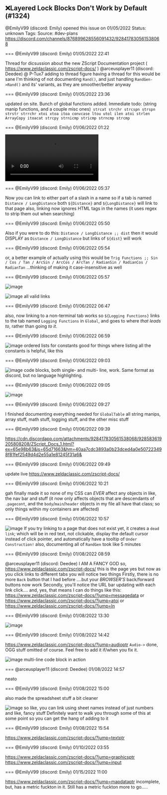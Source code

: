 ## ❌Layered Lock Blocks Don't Work by Default (#1324)
@EmilyV99 (discord: Emily) opened this issue on 01/05/2022
Status: unknown
Tags: 
Source: #dev-plans https://discord.com/channels/876899628556091432/928417830561538068


=== @EmilyV99 (discord: Emily) 01/05/2022 22:41

Thread for dicsussion about the new ZScript Documentation project ( https://www.zeldaclassic.com/zscript-docs/ )
@arceusplayer11 (discord: Deedee) @ P-Tux7 adding to thread
figure having a thread for this would be sane
I'm thinking of not documenting `Rand()`, and just handling `RandGen->Rand()` and its' variants, as they are smoother/better anyway

=== @EmilyV99 (discord: Emily) 01/05/2022 23:36

updated on site. Bunch of global functions added.
Immediate todo: (string manip functions, and a couple misc ones)```
strcat
strchr
strcspn
strspn
strstr
strrchr
xtoi
xtoa
itoa
convcase
ltou
utol
ilen
atoi
strlen
ArrayCopy
itoacat
strcpy
strnicmp
stricmp
strncmp
strcmp```

=== @EmilyV99 (discord: Emily) 01/06/2022 01:22


![image](https://cdn.discordapp.com/attachments/928417830561538068/928458586026278912/tooltip.mp4?ex=65e916f0&is=65d6a1f0&hm=8be4d0a0bfcd3347e5332574498a6ce95a4318ec55f6cd2f6543bf6ea87c1a64&)

=== @EmilyV99 (discord: Emily) 01/06/2022 05:37

Now you can link to either part of a slash in a name
so if a tab is named `Distance / LongDistance`
both `${Distance}` and `${LongDistance}` will link to that page
also, linking now ignores HTML tags in the names (it uses regex to strip them out when searching)

=== @EmilyV99 (discord: Emily) 01/06/2022 05:50

Also
if you were to do this:
`Distance / LongDistance ;; dist`
then it would DISPLAY as `Distance / LongDistance`
but links of `${dist}` will work

=== @EmilyV99 (discord: Emily) 01/06/2022 05:54

or, a better example of actually using this
would be `Trig Functions ;; Sin / Cos / Tan / ArcSin / ArcCos / ArcTan / RadianSin / RadianCos / RadianTan`
...thinking of making it case-insensitive as well

=== @EmilyV99 (discord: Emily) 01/06/2022 05:57


![image](https://cdn.discordapp.com/attachments/928417830561538068/928527688677879818/unknown.png?ex=65e9574c&is=65d6e24c&hm=c48e89691c7a38ec8675322a22cf48d54937218345e925cba2c0f55e6dd2a9cb&)

![image](https://cdn.discordapp.com/attachments/928417830561538068/928527717878616144/unknown.png?ex=65e95753&is=65d6e253&hm=0fd8956ca2c4cccf6a3113970a95e977f378aa7e6c2cc2c970d6317f09f302b8&)
all valid links

=== @EmilyV99 (discord: Emily) 01/06/2022 06:47

also, now linking to a non-terminal tab works
so `${Logging Functions}` links to the tab named `Logging Functions` in `Global`, and goes to where *that leads to*, rather than going *to it*.

=== @EmilyV99 (discord: Emily) 01/06/2022 06:59


![image](https://cdn.discordapp.com/attachments/928417830561538068/928543270831783946/unknown.png?ex=65e965cf&is=65d6f0cf&hm=0e95b7449a2c1a9efa54e4f6274e5883f2cad61fd8611d9fd19c43cc65f1323f&)
ordered lists for constants
good for things where listing all the constants is helpful, like this

=== @EmilyV99 (discord: Emily) 01/06/2022 09:03


![image](https://cdn.discordapp.com/attachments/928417830561538068/928574383960784957/unknown.png?ex=65e982c9&is=65d70dc9&hm=5aca762dcdcbcea0ba8daace4900384864868e11f2a9965d75a23a5be4fa18c1&)
code blocks, both single- and multi- line, work. Same format as discord, but no language highlighting.

=== @EmilyV99 (discord: Emily) 01/06/2022 09:05


![image](https://cdn.discordapp.com/attachments/928417830561538068/928574997365129216/unknown.png?ex=65e9835b&is=65d70e5b&hm=ed168a3b9882fee083d333f397502e688150098d5cb9906ca99fc077d9f979f2&)

=== @EmilyV99 (discord: Emily) 01/06/2022 09:27

I finished documenting everything needed for `GlobalTable`
all string manips, array stuff, math stuff, logging stuff, and the other misc stuff

=== @EmilyV99 (discord: Emily) 01/06/2022 09:39


https://cdn.discordapp.com/attachments/928417830561538068/928583619205808208/ZScript_Docs_1.html?ex=65e98b63&is=65d71663&hm=40aa7cdc3893a0b23dced4a0e507223498f81fef2549d4d2e55a1e81245f31a6&

=== @EmilyV99 (discord: Emily) 01/06/2022 09:49

update live https://www.zeldaclassic.com/zscript-docs/

=== @EmilyV99 (discord: Emily) 01/06/2022 10:21

gah finally
made it so none of my CSS can *EVER* affect any objects in like, the nav bar and stuff
(it now only affects objects that are descendants of `.pagecont`, and the `body`/`main`/`header` objects in my file all have that class; so only things within my containers are affected)

=== @EmilyV99 (discord: Emily) 01/06/2022 10:57


![image](https://cdn.discordapp.com/attachments/928417830561538068/928603265116033034/unknown.png?ex=65e99daf&is=65d728af&hm=665d9cd01972608c1df708f147efb9ff02e7160ada2878609e960636a5c3e2a6&)
If you try linking to a page that does not exist yet, it creates a `dead link`; which will be in red text, not clickable, display the default cursor instead of click pointer, and automatically have a tooltip of `Under Construction!`
also, documenting all of `RandGen` took like 5 minutes

=== @EmilyV99 (discord: Emily) 01/08/2022 08:59

@arceusplayer11 (discord: Deedee) I AM A FANCY GOD
so, https://www.zeldaclassic.com/zscript-docs/
this is the page
yes
but now
as you click links to different tabs
you will notice two things
Firstly, there is no more `Back` button that I had before
....but your *BROWSER'S* back/forward buttons now work
Secondly, you'll notice the URL bar updating with each link click....
and, yes, that means I can do things like this:
https://www.zeldaclassic.com/zscript-docs/?jump=messagedata
or https://www.zeldaclassic.com/zscript-docs/?jump=atoi
or https://www.zeldaclassic.com/zscript-docs/?jump=ln

=== @EmilyV99 (discord: Emily) 01/08/2022 13:30


![image](https://cdn.discordapp.com/attachments/928417830561538068/929366434243559494/unknown.png?ex=65ec6470&is=65d9ef70&hm=2f77007f860147785fcc1daf07ad55ea01fa26df3c7e3f48c722a6d2b0510f88&)

=== @EmilyV99 (discord: Emily) 01/08/2022 14:42

https://www.zeldaclassic.com/zscript-docs/?jump=audioptr
`Audio->` done, OGG stuff omitted of course. Feel free to add it if/when you fix it.

![image](https://cdn.discordapp.com/attachments/928417830561538068/929384867844751360/unknown.png?ex=65ec759b&is=65da009b&hm=d8caefd03e8541f6e5051fdb33918750e3e1d90ee90b201445f9f3a0ad58fe84&)
multi-line code block in action

=== @arceusplayer11 (discord: Deedee) 01/08/2022 14:57

neato

=== @EmilyV99 (discord: Emily) 01/08/2022 15:00

also made the spreadsheet stuff a bit cleaner

![image](https://cdn.discordapp.com/attachments/928417830561538068/929389217002455080/unknown.png?ex=65ec79a8&is=65da04a8&hm=de1c6e4a67e5c9cf75467cf0c68e4374050ea485c757f1658728f0926fc71b70&)
so like, you can link using sheet names instead of just numbers
and like, fancy stuff
Definitely want to walk you through some of this at some point so you can get the hang of adding to it

=== @EmilyV99 (discord: Emily) 01/08/2022 15:54

https://www.zeldaclassic.com/zscript-docs/?jump=textptr

=== @EmilyV99 (discord: Emily) 01/10/2022 03:55

https://www.zeldaclassic.com/zscript-docs/?jump=graphicsptr
https://www.zeldaclassic.com/zscript-docs/?jump=input

=== @EmilyV99 (discord: Emily) 01/15/2022 11:00

https://www.zeldaclassic.com/zscript-docs/?jump=mapdataptr
incomplete, but, has a metric fuckton in it. Still has a metric fuckton more to go.....
